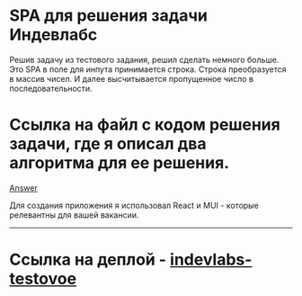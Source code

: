 # SPA для решения задачи Индевлабс

Решив задачу из тестового задания, решил сделать немного больше.
Это SPA в поле для инпута принимается строка. Строка преобразуется в массив чисел.
И далее высчитывается пропущенное число в последовательности.


# Ссылка на файл с кодом решения задачи, где я описал два алгоритма для ее решения.  
[Answer](https://github.com/Xaba73/indevlabs/blob/main/src/components/FormFindNumber/FormFindNumberHelpers.js "Answer")

Для создания приложения я использовал React и MUI - которые релевантны для вашей вакансии.

---

# Ссылка на деплой - [indevlabs-testovoe](https://indevlabs-testovoe.vercel.app/ "indevlabs-testovoe")
